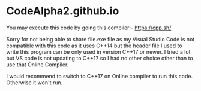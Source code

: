 # CodeAlpha2.github.io

You may execute this code by going this compiler:- https://cpp.sh/

Sorry for not being able to share file.exe file as my Visual Studio Code is not compatible with this code as it uses C++14 but the header file I used to write this program can be only used in version C++17 or newer. I tried a lot but VS code is not updating to C++17 so I had no other choice other than to use that Online Compiler. 

I would recommend to switch to C++17 on Online compiler to run this code. Otherwise it won't run.
